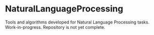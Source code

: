 # NaturalLanguageProcessing

Tools and algorithms developed for Natural Language Processing tasks.
Work-in-progress. Repository is not yet complete.
